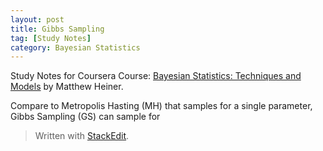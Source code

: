 ```yaml
---
layout: post
title: Gibbs Sampling
tag: [Study Notes]
category: Bayesian Statistics
---
```


Study Notes for Coursera Course: [Bayesian Statistics: Techniques and Models](https://www.coursera.org/learn/mcmc-bayesian-statistics/) by Matthew Heiner.

Compare to Metropolis Hasting (MH) that samples for a single parameter, Gibbs Sampling (GS) can sample for 

> Written with [StackEdit](https://stackedit.io/).
<!--stackedit_data:
eyJoaXN0b3J5IjpbLTExNTI5NzcyMDRdfQ==
-->
